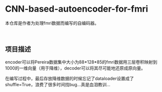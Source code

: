# CNN-based-autoencoder-for-fmri
本仓库是作者为处理fmri数据而编写的自编码器。

<br>

## 项目描述
encoder可以将Pereira数据集中大小为88\*128\*85的fmri数据用三层卷积映射到1000的一维向量（用于降维），decoder可以将其尽可能地还原成原向量。

在编写过程中，最后存放降维数据的时候忘记了dataloader设置成了shuffle=True，浪费了很多时间找bug...真是血泪教训...

<br>

